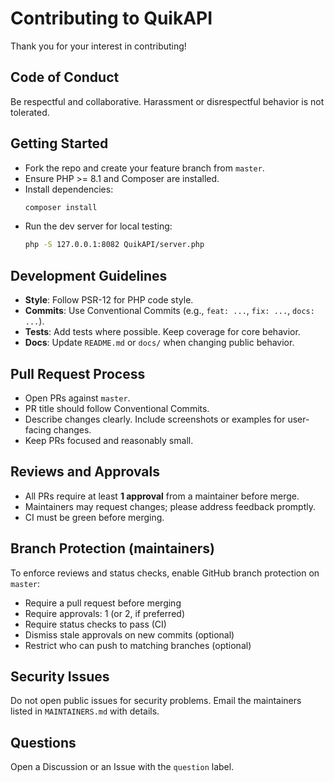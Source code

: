 # Contributing to QuikAPI

Thank you for your interest in contributing!

## Code of Conduct

Be respectful and collaborative. Harassment or disrespectful behavior is not tolerated.

## Getting Started

- Fork the repo and create your feature branch from `master`.
- Ensure PHP >= 8.1 and Composer are installed.
- Install dependencies:
  ```bash
  composer install
  ```
- Run the dev server for local testing:
  ```bash
  php -S 127.0.0.1:8082 QuikAPI/server.php
  ```

## Development Guidelines

- **Style**: Follow PSR-12 for PHP code style.
- **Commits**: Use Conventional Commits (e.g., `feat: ...`, `fix: ...`, `docs: ...`).
- **Tests**: Add tests where possible. Keep coverage for core behavior.
- **Docs**: Update `README.md` or `docs/` when changing public behavior.

## Pull Request Process

- Open PRs against `master`.
- PR title should follow Conventional Commits.
- Describe changes clearly. Include screenshots or examples for user-facing changes.
- Keep PRs focused and reasonably small.

## Reviews and Approvals

- All PRs require at least **1 approval** from a maintainer before merge.
- Maintainers may request changes; please address feedback promptly.
- CI must be green before merging.

## Branch Protection (maintainers)

To enforce reviews and status checks, enable GitHub branch protection on `master`:
- Require a pull request before merging
- Require approvals: 1 (or 2, if preferred)
- Require status checks to pass (CI)
- Dismiss stale approvals on new commits (optional)
- Restrict who can push to matching branches (optional)

## Security Issues

Do not open public issues for security problems. Email the maintainers listed in `MAINTAINERS.md` with details.

## Questions

Open a Discussion or an Issue with the `question` label.
